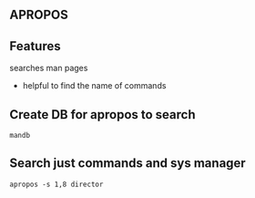 ## APROPOS

## Features
searches man pages
- helpful to find the name of commands

## Create DB for apropos to search
`mandb`

## Search just commands and sys manager
`apropos -s 1,8 director`